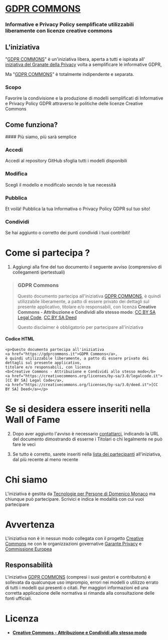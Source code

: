 # [GDPR COMMONS](https://www.gdprcommons.it)

### Informative e Privacy Policy semplificate utilizzabili liberamente con licenze creative commons


## L'iniziativa

"[GDPR COMMONS](https://www.gdprcommons.it)" è un'iniziativa libera, aperta a tutti e ispirata all' [iniziativa del Granate della Privacy](https://www.garanteprivacy.it/home/docweb/-/docweb-display/docweb/9684797) volta a semplificare le informative GDPR,

Ma "[GDPR COMMONS](https://www.gdprcommons.it)" è totalmente indipendente e separata.

### Scopo

Favorire la condivisione e la produzione di modelli semplificati di Informative e Privacy Policy GDPR attraverso le politiche delle licenze Creative Commons

## Come funziona?
#### Più siamo, più sarà semplice

### Accedi
Accedi al repository GitHub sfoglia tutti i modelli disponibili

### Modifica
Scegli il modello e modificalo secndo le tue necessità

### Pubblica
Et voilà! Pubblica la tua Informativa o Privacy Policy GDPR sul tuo sito!

### Condividi
Se hai aggiunto o corretto dei punti condividi i tuoi contribiti!

# Come si partecipa ?
1. Aggiungi alla fine del tuo documento il seguente avviso (comprensivo di collegamenti ipertestuali)

> ### GDPR Commons
> Questo documento partecipa all'iniziativa [GDPR COMMONS](https://www.gdprcommons.it), è quindi utilizzabile liberamente, a patto di essere privato dei dettagli sul presente applicativo, titolare e/o responsabili, con licenza **Creative Commons - Attribuzione e Condividi allo stesso modo**: [CC BY SA Legal Code](https://creativecommons.org/licenses/by-sa/3.0/legalcode.it), [CC BY SA Deed](https://creativecommons.org/licenses/by-sa/3.0/deed.it)
> 
> Questo disclaimer è obbligatorio per partecipare all'iniziativa

#### Codice HTML
	<p>Questo documento partecipa all'iniziativa 
	<a href="https://gdprcommons.it">GDPR Commons</a>, 
	è quindi utilizzabile liberamente, a patto di essere privato dei dettagli sul presente applicativo, 
	titolare e/o responsabili, con licenza 
	<b>Creative Commons - Attribuzione e Condividi allo stesso modo</b> 
	<a href="https://creativecommons.org/licenses/by-sa/3.0/legalcode.it">[CC BY SA] Legal Code</a>, 
	<a href="https://creativecommons.org/licenses/by-sa/3.0/deed.it">[CC BY SA] Deed</a></p>
	
	
# Se si desidera essere inseriti nella Wall of Fame
2. Dopo aver aggiunto l'avviso è necessario [contattarci](mailto:info@gdprcommons.it), indicando la URL del documento dimostrando di esserne i Titolari o chi legalmente ne può fare le veci

3. Se tutto è corretto, sarete inseriti nella [lista dei partecipanti](https://gdprcommons.it/walloffame.html) all'iniziativa, dal più recente al meno recente


# Chi siamo
L'iniziativa è gestita da [Tecnologie per Persone di Domenico Monaco](https://www.gdprcommons.it/#:~:text=%C3%A8%20gestita%20da-,Tecnologie%20per%20Persone%20di%20Domenico%20Monaco,-ma%20chiunque%20pu%C3%B2) ma chiunque può partecipare. Scrivici e indica le modalità con cui vuoi partecipare

# Avvertenza

L'iniziativa non è in nessun modo collegata con il progetto [Creative Commons](https://creativecommons.it/chapterIT) ne con le organizzazioni governative [Garante Privacy](https://www.garanteprivacy.it/) e [Commissione Europea](https://europa.eu/)

## Responsabilità

L'iniziativa [GDPR COMMONS](https://www.gdprcommons.it)  (compresi i suoi gestori e contributors) è sollevata da qualcunque uso imprompio, errori nei modelli o utilizzo errato di tutti i modelli qui presenti o citati. Per maggiori informazioni ed una corretta applicazione delle normativa si rimanda alla consultazione delle fonti ufficiali.

# Licenza 

- [**Creative Commons - Attribuzione e Condividi allo stesso modo**](https://github.com/Tecnologie-per-Persone/gdpr-commons#:~:text=2%20days%20ago-,LICENSE.md,-license%2C%20readme%2C%20logo)

